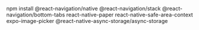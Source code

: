 npm install @react-navigation/native @react-navigation/stack @react-navigation/bottom-tabs react-native-paper react-native-safe-area-context expo-image-picker @react-native-async-storage/async-storage








